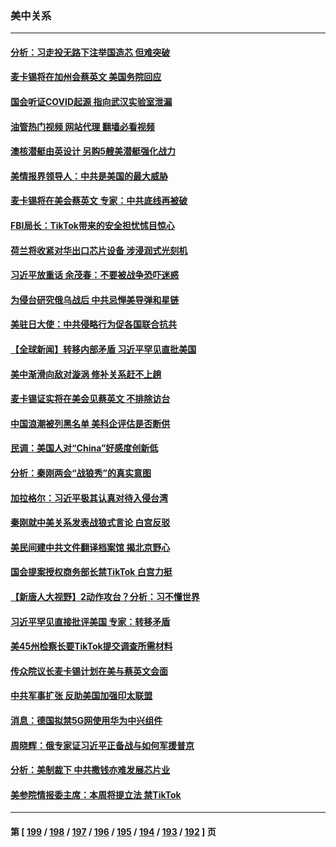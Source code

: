 ### 美中关系
---
#### [分析：习走投无路下注举国造芯 但难突破](../../pages/nf1412576/n13945804.md?03091645) 
#### [麦卡锡将在加州会蔡英文 美国务院回应](../../pages/nf1412576/n13946172.md?03091645) 
#### [国会听证COVID起源 指向武汉实验室泄漏](../../pages/nf1412576/n13946184.md?03091645) 
#### [油管热门视频 网站代理 翻墙必看视频](http://138.2.39.72:81/youtube.html?epic-marker?03091645)
#### [澳核潜艇由英设计 另购5艘美潜艇强化战力](../../pages/nf1412576/n13946112.md?03091645) 
#### [美情报界领导人：中共是美国的最大威胁](../../pages/nf1412576/n13945944.md?03091645) 
#### [麦卡锡将在美会蔡英文 专家：中共底线再被破](../../pages/nf1412576/n13945873.md?03091645) 
#### [FBI局长：TikTok带来的安全担忧怵目惊心](../../pages/nf1412576/n13945936.md?03091645) 
#### [荷兰将收紧对华出口芯片设备 涉浸润式光刻机](../../pages/nf1412576/n13945979.md?03091645) 
#### [习近平放重话 余茂春：不要被战争恐吓迷惑](../../pages/nf1412576/n13945917.md?03091645) 
#### [为侵台研究俄乌战后 中共忌惮美导弹和星链](../../pages/nf1412576/n13945937.md?03091645) 
#### [美驻日大使：中共侵略行为促各国联合抗共](../../pages/nf1412576/n13945730.md?03091645) 
#### [【全球新闻】转移内部矛盾 习近平罕见直批美国](../../pages/nf1412576/n13945578.md?03091645) 
#### [美中渐滑向敌对漩涡 修补关系赶不上趟](../../pages/nf1412576/n13945452.md?03091645) 
#### [麦卡锡证实将在美会见蔡英文 不排除访台](../../pages/nf1412576/n13945479.md?03091645) 
#### [中国浪潮被列黑名单 美科企评估是否断供](../../pages/nf1412576/n13945357.md?03091645) 
#### [民调：美国人对“China”好感度创新低](../../pages/nf1412576/n13945229.md?03091645) 
#### [分析：秦刚两会“战狼秀”的真实意图](../../pages/nf1412576/n13945163.md?03091645) 
#### [加拉格尔：习近平极其认真对待入侵台湾](../../pages/nf1412576/n13945183.md?03091645) 
#### [秦刚就中美关系发表战狼式言论 白宫反驳](../../pages/nf1412576/n13945142.md?03091645) 
#### [美民间建中共文件翻译档案馆 揭北京野心](../../pages/nf1412576/n13945166.md?03091645) 
#### [国会提案授权商务部长禁TikTok 白宫力挺](../../pages/nf1412576/n13945138.md?03091645) 
#### [【新唐人大视野】2动作攻台？分析：习不懂世界](../../pages/nf1412576/n13945070.md?03091645) 
#### [习近平罕见直接批评美国 专家：转移矛盾](../../pages/nf1412576/n13944674.md?03091645) 
#### [美45州检察长要TikTok提交调查所需材料](../../pages/nf1412576/n13944611.md?03091645) 
#### [传众院议长麦卡锡计划在美与蔡英文会面](../../pages/nf1412576/n13944468.md?03091645) 
#### [中共军事扩张 反助美国加强印太联盟](../../pages/nf1412576/n13944397.md?03091645) 
#### [消息：德国拟禁5G网使用华为中兴组件](../../pages/nf1412576/n13944416.md?03091645) 
#### [周晓辉：俄专家证习近平正备战与如何军援普京](../../pages/nf1412576/n13944399.md?03091645) 
#### [分析：美制裁下 中共撒钱亦难发展芯片业](../../pages/nf1412576/n13943934.md?03091645) 
#### [美参院情报委主席：本周将提立法 禁TikTok](../../pages/nf1412576/n13943723.md?03091645) 

---
#### 第 [ [199](./199.md?03091645) / [198](./198.md?03091645) / [197](./197.md?03091645) / [196](./196.md?03091645) / [195](./195.md?03091645) / [194](./194.md?03091645) / [193](./193.md?03091645) / [192](./192.md?03091645) ] 页

